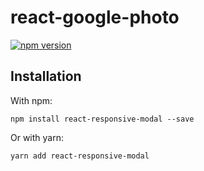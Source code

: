 # react-google-photo

[![npm version](https://badge.fury.io/js/react-google-photo.svg)](https://badge.fury.io/js/react-google-photo)

## Installation

With npm:
```
npm install react-responsive-modal --save
```

Or with yarn:
```
yarn add react-responsive-modal
```
